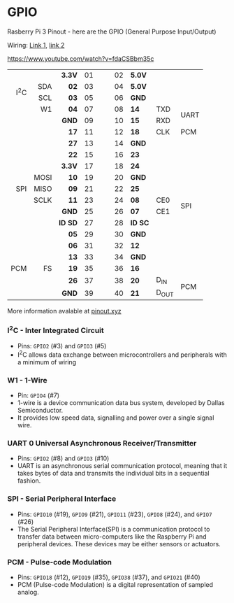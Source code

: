 # GPIO

Rasberry Pi 3 Pinout - here are the GPIO (General Purpose Input/Output)

Wiring: [Link 1](https://www.youtube.com/watch?v=AbCuPrYhETw), [link 2](https://bitbucket.org/jschick/tft_st7735/src/a4ad4cc94d6a4a6e6c8be0c3ccdd4370564f9b83/wiring.txt)

https://www.youtube.com/watch?v=fdaCSBbm35c

<table>
    <tbody>
        <tr>
            <td colspan="2"></td>
            <td align="right"><strong>3.3V</strong></td>
            <td align="right">01</td>
            <td rowspan="20"></td>
            <td rowspan="20"></td>
            <td>02</td>
            <td><strong>5.0V</strong></td>
            <td colspan="2" rowspan="3"></td>
        </tr>
        <tr>
            <td align="right" rowspan="2">I<sup>2</sup>C</td>
            <td align="right">SDA</td>
            <td align="right"><strong>02</strong></td>
            <td>03</td>
            <td>04</td>
            <td><strong>5.0V</strong></td>
        </tr>
        <tr>
            <td align="right">SCL</td>
            <td align="right"><strong>03</strong></td>
            <td>05</td>
            <td>06</td>
            <td><strong>GND</strong></td>
        </tr>
        <tr>
            <td colspan="2" align="right">W1</td>
            <td align="right"><strong>04</strong></td>
            <td>07</td>
            <td>08</td>
            <td><strong>14</strong></td>
            <td>TXD</td>
            <td rowspan="2">UART</td>
        </tr>
        <tr>
            <td colspan="2" rowspan="5"></td>
            <td align="right"><strong>GND</strong></td>
            <td>09</td>
            <td>10</td>
            <td><strong>15</strong></td>
            <td>RXD</td>
        </tr>
        <tr>
            <td align="right"><strong>17</strong></td>
            <td>11</td>
            <td>12</td>
            <td><strong>18</strong></td>
            <td>CLK</td>
            <td>PCM</td>
        </tr>
        <tr>
            <td align="right"><strong>27</strong></td>
            <td>13</td>
            <td>14</td>
            <td><strong>GND</strong></td>
            <td colspan="2" rowspan="5"></td>
        </tr>
        <tr>
            <td align="right"><strong>22</strong></td>
            <td>15</td>
            <td>16</td>
            <td><strong>23</strong></td>
        </tr>
        <tr>
            <td align="right"><strong>3.3V</strong></td>
            <td>17</td>
            <td>18</td>
            <td><strong>24</strong></td>
        </tr>
        <tr>
            <td align="right" rowspan="3">SPI</td>
            <td align="right">MOSI</td>
            <td align="right"><strong>10</strong></td>
            <td>19</td>
            <td>20</td>
            <td><strong>GND</strong></td>
        </tr>
        <tr>
            <td align="right">MISO</td>
            <td align="right"><strong>09</strong></td>
            <td>21</td>
            <td>22</td>
            <td><strong>25</strong></td>
        </tr>
        <tr>
            <td align="right">SCLK</td>
            <td align="right"><strong>11</strong></td>
            <td>23</td>
            <td>24</td>
            <td><strong>08</strong></td>
            <td>CE0</td>
            <td rowspan="2">SPI</td>
        </tr>
        <tr>
            <td colspan="2" rowspan="5"></td>
            <td align="right"><strong>GND</strong></td>
            <td>25</td>
            <td>26</td>
            <td><strong>07</strong></td>
            <td>CE1</td>
        </tr>
        <tr>
            <td align="right"><strong>ID SD</strong></td>
            <td>27</td>
            <td>28</td>
            <td><strong>ID SC</strong></td>
            <td colspan="2" rowspan="5"></td>
        </tr>
        <tr>
            <td align="right"><strong>05</strong></td>
            <td>29</td>
            <td>30</td>
            <td><strong>GND</strong></td>
        </tr>
        <tr>
            <td align="right"><strong>06</strong></td>
            <td>31</td>
            <td>32</td>
            <td><strong>12</strong></td>
        </tr>
        <tr>
            <td align="right"><strong>13</strong></td>
            <td>33</td>
            <td>34</td>
            <td><strong>GND</strong></td>
        </tr>
        <tr>
            <td align="right">PCM</td>
            <td align="right">FS</td>
            <td align="right"><strong>19</strong></td>
            <td>35</td>
            <td>36</td>
            <td><strong>16</strong></td>
        </tr>
        <tr>
            <td align="right" colspan="2" rowspan="2"></td>
            <td align="right"><strong>26</strong></td>
            <td>37</td>
            <td>38</td>
            <td><strong>20</strong></td>
            <td>D<sub>IN</sub></td>
            <td rowspan="2">PCM</td>
        </tr>
        <tr>
            <td align="right"><strong>GND</strong></td>
            <td>39</td>
            <td>40</td>
            <td><strong>21</strong></td>
            <td>D<sub>OUT</sub></td>
        </tr>
    </tbody>
</table>

More information avalable at [pinout.xyz](https://pinout.xyz/pinout/)

### I<sup>2</sup>C - Inter Integrated Circuit

* Pins: `GPIO2` (#3) and `GPIO3` (#5)
* I<sup>2</sup>C allows data exchange between microcontrollers and peripherals with a minimum of wiring

### W1 - 1-Wire

* Pin: `GPIO4` (#7)
* 1-wire is a device communication data bus system, developed by Dallas Semiconductor.
* It provides low speed data, signalling and power over a single signal wire.

### UART 0 Universal Asynchronous Receiver/Transmitter

* Pins: `GPIO2` (#8) and `GPIO3` (#10)
* UART is an asynchronous serial communication protocol, meaning that it takes bytes of data and transmits the individual bits in a sequential fashion.

### SPI - Serial Peripheral Interface

* Pins: `GPIO10` (#19), `GPIO9` (#21), `GPIO11` (#23), `GPIO8` (#24), and `GPIO7` (#26)
* The Serial Peripheral Interface(SPI) is a communication protocol to transfer data between micro-computers like the Raspberry Pi and peripheral devices. These devices may be either sensors or actuators.

### PCM - Pulse-code Modulation

* Pins: `GPIO18` (#12), `GPIO19` (#35), `GPIO38` (#37), and `GPIO21` (#40)
* PCM (Pulse-code Modulation) is a digital representation of sampled analog.



